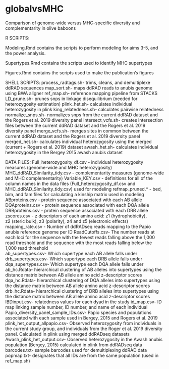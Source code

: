 # globalvsMHC
Comparison of genome-wide versus MHC-specific diversity and complementarity in olive baboons

R SCRIPTS:

Modeling.Rmd contains the scripts to perform modeling for aims 3-5, and the power analysis.

Supertypes.Rmd contains the scripts used to identify MHC supertypes

Figures.Rmd contains the scripts used to make the publication’s figures

SHELL SCRIPTS:
process_radtags.sh- trims, cleans, and demultiplexe ddRAD sequences
map_sort.sh- maps ddRAD reads to anubis genome using BWA aligner
ref_map.sh- reference mapping pipeline from STACKS
LD_prune.sh- prunes snps in linkage disequilibrium (needed for heterozygosity estimation)
plink_het.sh- calculates individual heterozygosity in plink
king_relatedness.sh- calculates pairwise relatedness 
normalize_snps.sh- normalizes snps from the current ddRAD dataset and the Rogers et al. 2019 diversity panel
intersect_vcfs.sh- creates intersection files between the current ddRAD dataset and the Rogers et al. 2019 diversity panel
merge_vcfs.sh- merges sites in common between the current ddRAD dataset and the Rogers et al. 2019 diversity panel
merged_het.sh- calculates individual heterozygosity using the merged (current + Rogers et al. 2019) dataset
awash_het.sh- calculates individual heterozygosity in the Bergey 2015 awash anubis dataset

DATA FILES:
Full_heterozygosity_df.csv - individual heterozygosity measures (genome-wide and MHC heterozygosity)
MHC_ddRAD_Similarity_tidy.csv - complementarity measures (genome-wide and MHC complementarity)
Variable_KEY.csv - definitions for all of the column names in the data files (Full_heterozygosity_df.csv and MHC_ddRAD_Similarity_tidy.csv) used for modeling
refmap_pruned.* - bed, bim, and fam files for calculating a kinship matrix used in modeling
ABproteins.csv - protein sequence associated with each AB allele
DQAproteins.csv - protein sequence associated with each DQA allele
DRBproteins.csv - protein sequence associated with each DRB allele
zscores.csv - z descriptors of each amino acid: z1 (hydrophobicity), z2 (steric bulk), z3 (polarity), z4 and z5 (electronic effects)
mapping_rate.csv - Number of ddRADseq reads mapping to the Papio anubis reference genome per ID
ReadCutoffs.csv- The number reads at each loci for the sequence with the fewest reads falling above the 1,000 read threshold and the sequence with the most reads falling below the 1,000 read threshold  
ab_supertypes.csv- Which supertype each AB allele falls under
drb_supertypes.csv- Which supertype each DRB allele falls under
dqa_supertypes.csv- Which supertype each DQA allele falls under
ab_hc.Rdata- hierarchical clustering of AB alleles into supertypes using the distance matrix between AB allele amino acid z-descriptor scores 
dqa_hc.Rdata- hierarchical clustering of DQA alleles into supertypes using the distance matrix between AB allele amino acid z-descriptor scores 
drb_hc.Rdata- hierarchical clustering of DRB alleles into supertypes using the distance matrix between AB allele amino acid z-descriptor scores 
IBDinput.csv- relatedness values for each dyad in the study
id_map.csv- ID map linking sample number, ID number, and name of each individual
Papio_diversity_panel_sample_IDs.csv- Papio species and populations associated with each sample used in Bergey, 2015 and Rogers et al. 2019
plink_het_output_allpapio.csv- Observed heterozygosity from individuals in the current study group, and individuals from the Roger et al. 2019 diversity panel. Calculated in plink using merged ddRADseq datasets
Awash_plink_het_output.csv- Observed heterozygosity in the Awash anubis population (Bergey, 2015) calculated in plink from ddRADseq data 
barcodes.txt- sample barcodes used for demultiplexing ddRAD data
popmap.txt- designates that all IDs are from the same population (used in ref_map.sh)

